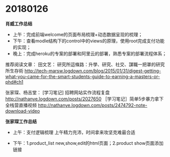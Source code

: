 # 20180126

**肖威工作总结**
- 上午：完成前端welcome的页面布局梳理+动态数据呈现的梳理；
- 下午：查看modle结构下的control中的views的原理，使用root完成支付功能的实现；
- 晚上：完成heroku的专案的部署和阿里云的部署，熟悉专案的部署流程体系；

推荐阅读文章：
田文艺：
研究所這條路：升學、研究、社交、謀職一把罩的研究所生存術
http://tech-marsw.logdown.com/blog/2015/01/31/digest-getting-what-you-came-for-the-smart-students-guide-to-earning-a-masters-or-phd#ch1

张家琛、杨吉堂：
[学习笔记] 招聘网站实作流程复盘
http://nathanye.logdown.com/posts/2027650
［学习笔记］简单5步暴力拿下全栈营直播视频
http://nathanye.logdown.com/posts/2474792-note-download-video

**张家琛工作总结**
- 上午：支付逻辑梳理 上午精力充沛，时间拿来攻坚克难最合适

- 下午：1.product_list new,show,edit的html页面；2.product show页面添加链接

